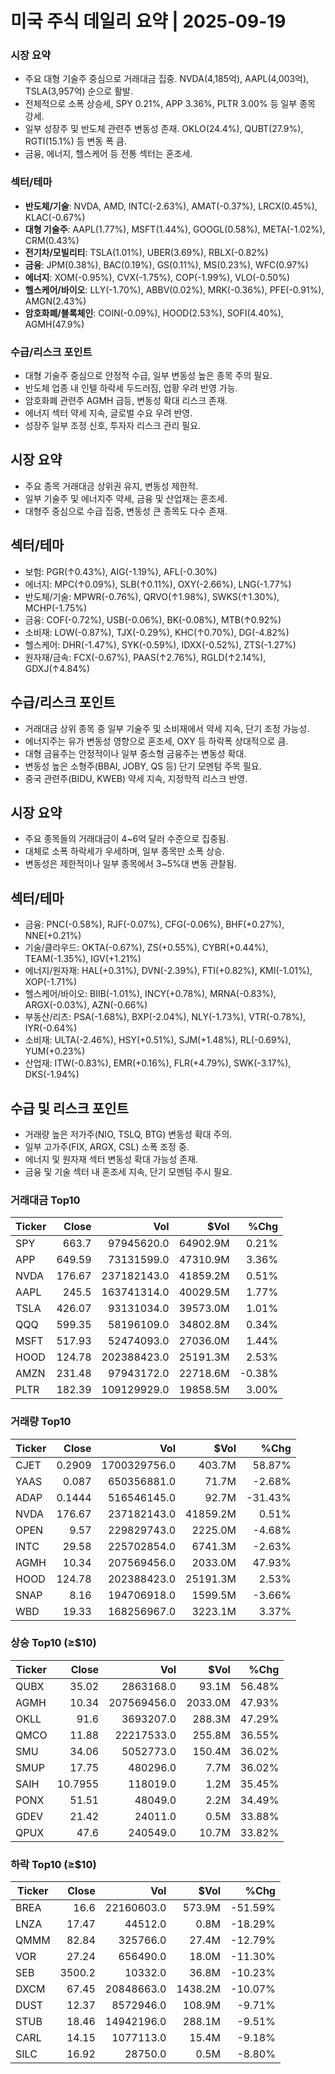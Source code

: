 # 미국 주식 데일리 요약 | 2025-09-19

### 시장 요약
- 주요 대형 기술주 중심으로 거래대금 집중. NVDA(4,185억), AAPL(4,003억), TSLA(3,957억) 순으로 활발.
- 전체적으로 소폭 상승세, SPY 0.21%, APP 3.36%, PLTR 3.00% 등 일부 종목 강세.
- 일부 성장주 및 반도체 관련주 변동성 존재. OKLO(24.4%), QUBT(27.9%), RGTI(15.1%) 등 변동 폭 큼.
- 금융, 에너지, 헬스케어 등 전통 섹터는 혼조세.

### 섹터/테마
- **반도체/기술**: NVDA, AMD, INTC(-2.63%), AMAT(-0.37%), LRCX(0.45%), KLAC(-0.67%)  
- **대형 기술주**: AAPL(1.77%), MSFT(1.44%), GOOGL(0.58%), META(-1.02%), CRM(0.43%)  
- **전기차/모빌리티**: TSLA(1.01%), UBER(3.69%), RBLX(-0.82%)  
- **금융**: JPM(0.38%), BAC(0.19%), GS(0.11%), MS(0.23%), WFC(0.97%)  
- **에너지**: XOM(-0.95%), CVX(-1.75%), COP(-1.99%), VLO(-0.50%)  
- **헬스케어/바이오**: LLY(-1.70%), ABBV(0.02%), MRK(-0.36%), PFE(-0.91%), AMGN(2.43%)  
- **암호화폐/블록체인**: COIN(-0.09%), HOOD(2.53%), SOFI(4.40%), AGMH(47.9%)  

### 수급/리스크 포인트
- 대형 기술주 중심으로 안정적 수급, 일부 변동성 높은 종목 주의 필요.
- 반도체 업종 내 인텔 하락세 두드러짐, 업황 우려 반영 가능.
- 암호화폐 관련주 AGMH 급등, 변동성 확대 리스크 존재.
- 에너지 섹터 약세 지속, 글로벌 수요 우려 반영.
- 성장주 일부 조정 신호, 투자자 리스크 관리 필요.

## 시장 요약
- 주요 종목 거래대금 상위권 유지, 변동성 제한적.
- 일부 기술주 및 에너지주 약세, 금융 및 산업재는 혼조세.
- 대형주 중심으로 수급 집중, 변동성 큰 종목도 다수 존재.

## 섹터/테마
- 보험: PGR(↑0.43%), AIG(-1.19%), AFL(-0.30%)
- 에너지: MPC(↑0.09%), SLB(↑0.11%), OXY(-2.66%), LNG(-1.77%)
- 반도체/기술: MPWR(-0.76%), QRVO(↑1.98%), SWKS(↑1.30%), MCHP(-1.75%)
- 금융: COF(-0.72%), USB(-0.06%), BK(-0.08%), MTB(↑0.92%)
- 소비재: LOW(-0.87%), TJX(-0.29%), KHC(↑0.70%), DG(-4.82%)
- 헬스케어: DHR(-1.47%), SYK(-0.59%), IDXX(-0.52%), ZTS(-1.27%)
- 원자재/금속: FCX(-0.67%), PAAS(↑2.76%), RGLD(↑2.14%), GDXJ(↑4.84%)

## 수급/리스크 포인트
- 거래대금 상위 종목 중 일부 기술주 및 소비재에서 약세 지속, 단기 조정 가능성.
- 에너지주는 유가 변동성 영향으로 혼조세, OXY 등 하락폭 상대적으로 큼.
- 대형 금융주는 안정적이나 일부 중소형 금융주는 변동성 확대.
- 변동성 높은 소형주(BBAI, JOBY, QS 등) 단기 모멘텀 주목 필요.
- 중국 관련주(BIDU, KWEB) 약세 지속, 지정학적 리스크 반영.

## 시장 요약
- 주요 종목들의 거래대금이 4~6억 달러 수준으로 집중됨.  
- 대체로 소폭 하락세가 우세하며, 일부 종목만 소폭 상승.  
- 변동성은 제한적이나 일부 종목에서 3~5%대 변동 관찰됨.  

## 섹터/테마  
- 금융: PNC(-0.58%), RJF(-0.07%), CFG(-0.06%), BHF(+0.27%), NNE(+0.21%)  
- 기술/클라우드: OKTA(-0.67%), ZS(+0.55%), CYBR(+0.44%), TEAM(-1.35%), IGV(+1.21%)  
- 에너지/원자재: HAL(+0.31%), DVN(-2.39%), FTI(+0.82%), KMI(-1.01%), XOP(-1.71%)  
- 헬스케어/바이오: BIIB(-1.01%), INCY(+0.78%), MRNA(-0.83%), ARGX(-0.03%), AZN(-0.66%)  
- 부동산/리츠: PSA(-1.68%), BXP(-2.04%), NLY(-1.73%), VTR(-0.78%), IYR(-0.64%)  
- 소비재: ULTA(-2.46%), HSY(+0.51%), SJM(+1.48%), RL(-0.69%), YUM(+0.23%)  
- 산업재: ITW(-0.83%), EMR(+0.16%), FLR(+4.79%), SWK(-3.17%), DKS(-1.94%)  

## 수급 및 리스크 포인트  
- 거래량 높은 저가주(NIO, TSLQ, BTG) 변동성 확대 주의.  
- 일부 고가주(FIX, ARGX, CSL) 소폭 조정 중.  
- 에너지 및 원자재 섹터 변동성 확대 가능성 존재.  
- 금융 및 기술 섹터 내 혼조세 지속, 단기 모멘텀 주시 필요.

### 거래대금 Top10
| Ticker | Close | Vol | $Vol | %Chg |
|---|---:|---:|---:|---:|
| SPY | 663.7 | 97945620.0 | 64902.9M | 0.21% |
| APP | 649.59 | 73131599.0 | 47310.9M | 3.36% |
| NVDA | 176.67 | 237182143.0 | 41859.2M | 0.51% |
| AAPL | 245.5 | 163741314.0 | 40029.5M | 1.77% |
| TSLA | 426.07 | 93131034.0 | 39573.0M | 1.01% |
| QQQ | 599.35 | 58196109.0 | 34802.8M | 0.34% |
| MSFT | 517.93 | 52474093.0 | 27036.0M | 1.44% |
| HOOD | 124.78 | 202388423.0 | 25191.3M | 2.53% |
| AMZN | 231.48 | 97943172.0 | 22718.6M | -0.38% |
| PLTR | 182.39 | 109129929.0 | 19858.5M | 3.00% |

### 거래량 Top10
| Ticker | Close | Vol | $Vol | %Chg |
|---|---:|---:|---:|---:|
| CJET | 0.2909 | 1700329756.0 | 403.7M | 58.87% |
| YAAS | 0.087 | 650356881.0 | 71.7M | -2.68% |
| ADAP | 0.1444 | 516546145.0 | 92.7M | -31.43% |
| NVDA | 176.67 | 237182143.0 | 41859.2M | 0.51% |
| OPEN | 9.57 | 229829743.0 | 2225.0M | -4.68% |
| INTC | 29.58 | 225702854.0 | 6741.3M | -2.63% |
| AGMH | 10.34 | 207569456.0 | 2033.0M | 47.93% |
| HOOD | 124.78 | 202388423.0 | 25191.3M | 2.53% |
| SNAP | 8.16 | 194706918.0 | 1599.5M | -3.66% |
| WBD | 19.33 | 168256967.0 | 3223.1M | 3.37% |

### 상승 Top10 (≥$10)
| Ticker | Close | Vol | $Vol | %Chg |
|---|---:|---:|---:|---:|
| QUBX | 35.02 | 2863168.0 | 93.1M | 56.48% |
| AGMH | 10.34 | 207569456.0 | 2033.0M | 47.93% |
| OKLL | 91.6 | 3693207.0 | 288.3M | 47.29% |
| QMCO | 11.88 | 22217533.0 | 255.8M | 36.55% |
| SMU | 34.06 | 5052773.0 | 150.4M | 36.02% |
| SMUP | 17.75 | 480296.0 | 7.7M | 36.02% |
| SAIH | 10.7955 | 118019.0 | 1.2M | 35.45% |
| PONX | 51.51 | 48049.0 | 2.2M | 34.49% |
| GDEV | 21.42 | 24011.0 | 0.5M | 33.88% |
| QPUX | 47.6 | 240549.0 | 10.7M | 33.82% |

### 하락 Top10 (≥$10)
| Ticker | Close | Vol | $Vol | %Chg |
|---|---:|---:|---:|---:|
| BREA | 16.6 | 22160603.0 | 573.9M | -51.59% |
| LNZA | 17.47 | 44512.0 | 0.8M | -18.29% |
| QMMM | 82.84 | 325766.0 | 27.4M | -12.79% |
| VOR | 27.24 | 656490.0 | 18.0M | -11.30% |
| SEB | 3500.2 | 10332.0 | 36.8M | -10.23% |
| DXCM | 67.45 | 20848663.0 | 1438.2M | -10.07% |
| DUST | 12.37 | 8572946.0 | 108.9M | -9.71% |
| STUB | 18.46 | 14942196.0 | 288.1M | -9.51% |
| CARL | 14.15 | 1077113.0 | 15.4M | -9.18% |
| SILC | 16.92 | 28750.0 | 0.5M | -8.80% |

